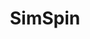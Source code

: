 ---
title: SimSpin
layout: default
filename: docs/make_simspin_file.md
navigation:
  - title: Home
    url: /
  - title: Documentation
    url: documentation
  - title: 1. make_simspin_file()
    url: docs/make_simspin_file
  - title: 2. telescope()
    url: docs/telescope
  - title: 3. observing_strategy()
    url: docs/observing_strategy
  - title: 4. build_datacube()
    url: docs/build_datacube
  - title: 5. write_simspin_fits()
    url: docs/write_simspin_fits
---